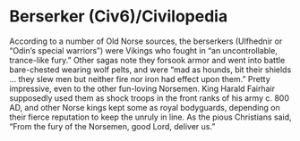 # Berserker (Civ6)/Civilopedia

According to a number of Old Norse sources, the berserkers (Ulfhednir or “Odin’s special warriors”) were Vikings who fought in “an uncontrollable, trance-like fury.” Other sagas note they forsook armor and went into battle bare-chested wearing wolf pelts, and were “mad as hounds, bit their shields … they slew men but neither fire nor iron had effect upon them.” Pretty impressive, even to the other fun-loving Norsemen. King Harald Fairhair supposedly used them as shock troops in the front ranks of his army c. 800 AD, and other Norse kings kept some as royal bodyguards, depending on their fierce reputation to keep the unruly in line. As the pious Christians said, “From the fury of the Norsemen, good Lord, deliver us.”